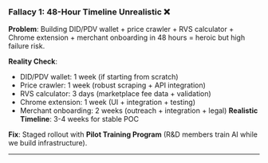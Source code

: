 ### **Fallacy 1: 48-Hour Timeline Unrealistic** ❌

**Problem**: Building DID/PDV wallet + price crawler + RVS calculator + Chrome extension + merchant onboarding in 48 hours = heroic but high failure risk.

**Reality Check**:

- DID/PDV wallet: 1 week (if starting from scratch)
- Price crawler: 1 week (robust scraping + API integration)
- RVS calculator: 3 days (marketplace fee data + validation)
- Chrome extension: 1 week (UI + integration + testing)
- Merchant onboarding: 2 weeks (outreach + integration + legal)
**Realistic Timeline**: 3-4 weeks for stable POC

**Fix**: Staged rollout with **Pilot Training Program** (R&D members train AI while we build infrastructure).

---
